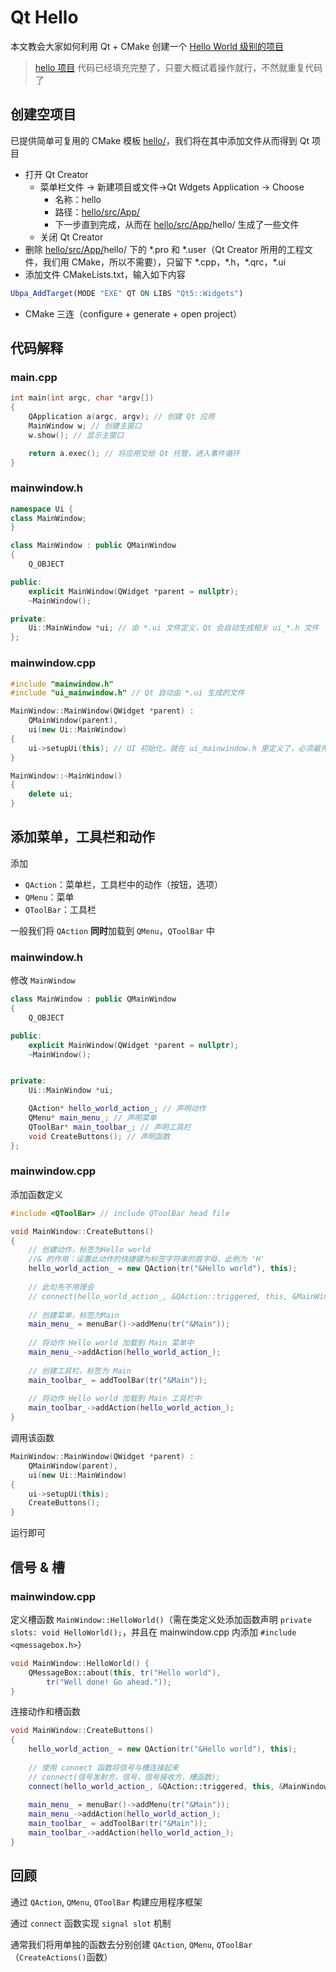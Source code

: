 # Qt Hello

本文教会大家如何利用 Qt + CMake 创建一个 [Hello World 级别的项目](hello/) 

> [hello 项目](hello/) 代码已经填充完整了，只要大概试着操作就行，不然就重复代码了

## 创建空项目

已提供简单可复用的 CMake 模板 [hello/](hello/)，我们将在其中添加文件从而得到 Qt 项目

- 打开 Qt Creator
  - 菜单栏文件 -> 新建项目或文件->Qt Wdgets Application -> Choose
    - 名称：hello
    - 路径：[hello/src/App/](hello/src/App/) 
    - 下一步直到完成，从而在 [hello/src/App/](hello/src/App/)hello/ 生成了一些文件
  - 关闭 Qt Creator
- 删除 [hello/src/App/](hello/src/App/)hello/ 下的 \*.pro 和 \*.user（Qt Creator 所用的工程文件，我们用 CMake，所以不需要），只留下 \*.cpp，\*.h，\*.qrc，\*.ui
- 添加文件 CMakeLists.txt，输入如下内容

```cmake
Ubpa_AddTarget(MODE "EXE" QT ON LIBS "Qt5::Widgets")
```

- CMake 三连（configure + generate + open project）

## 代码解释

### main.cpp

```c++
int main(int argc, char *argv[])
{
    QApplication a(argc, argv); // 创建 Qt 应用
    MainWindow w; // 创建主窗口
    w.show(); // 显示主窗口

    return a.exec(); // 将应用交给 Qt 托管，进入事件循环
}
```

### mainwindow.h

```c++
namespace Ui {
class MainWindow;
}

class MainWindow : public QMainWindow
{
    Q_OBJECT

public:
    explicit MainWindow(QWidget *parent = nullptr);
    ~MainWindow();

private:
    Ui::MainWindow *ui; // 由 *.ui 文件定义，Qt 会自动生成相关 ui_*.h 文件
};
```

### mainwindow.cpp

```c++
#include "mainwindow.h"
#include "ui_mainwindow.h" // Qt 自动由 *.ui 生成的文件

MainWindow::MainWindow(QWidget *parent) :
    QMainWindow(parent),
    ui(new Ui::MainWindow)
{
    ui->setupUi(this); // UI 初始化，就在 ui_mainwindow.h 里定义了，必须最先调用
}

MainWindow::~MainWindow()
{
    delete ui;
}
```

## 添加菜单，工具栏和动作

添加

- `QAction`：菜单栏，工具栏中的动作（按钮，选项）
- `QMenu`：菜单
- `QToolBar`：工具栏

一般我们将 `QAction` **同时**加载到 `QMenu`，`QToolBar` 中

### mainwindow.h

修改 `MainWindow` 

```c++
class MainWindow : public QMainWindow
{
    Q_OBJECT

public:
    explicit MainWindow(QWidget *parent = nullptr);
    ~MainWindow();


private:
    Ui::MainWindow *ui;

    QAction* hello_world_action_; // 声明动作
    QMenu* main_menu_; // 声明菜单
    QToolBar* main_toolbar_; // 声明工具栏
    void CreateButtons(); // 声明函数
};
```

### mainwindow.cpp

添加函数定义

```c++
#include <QToolBar> // include QToolBar head file

void MainWindow::CreateButtons()
{
    // 创建动作，标签为Hello world
    //& 的作用：设置此动作的快捷键为标签字符串的首字母，此例为 'H'
    hello_world_action_ = new QAction(tr("&Hello world"), this);
    
    // 此句先不用理会
    // connect(hello_world_action_, &QAction::triggered, this, &MainWindow::HelloWorld);
    
    // 创建菜单，标签为Main
    main_menu_ = menuBar()->addMenu(tr("&Main"));
    
    // 将动作 Hello world 加载到 Main 菜单中
    main_menu_->addAction(hello_world_action_);
    
    // 创建工具栏，标签为 Main
    main_toolbar_ = addToolBar(tr("&Main"));
    
    // 将动作 Hello world 加载到 Main 工具栏中
    main_toolbar_->addAction(hello_world_action_);
}
```

调用该函数

```c++
MainWindow::MainWindow(QWidget *parent) :
    QMainWindow(parent),
    ui(new Ui::MainWindow)
{
    ui->setupUi(this);
    CreateButtons();
}
```

运行即可

## 信号 & 槽

### mainwindow.cpp

定义槽函数 `MainWindow::HelloWorld()`（需在类定义处添加函数声明 `private slots: void HelloWorld();`，并且在 mainwindow.cpp 内添加 `#include <qmessagebox.h>`）

```c++
void MainWindow::HelloWorld() {
    QMessageBox::about(this, tr("Hello world"),
        tr("Well done! Go ahead."));
}
```

连接动作和槽函数

```c++
void MainWindow::CreateButtons()
{
    hello_world_action_ = new QAction(tr("&Hello world"), this);
    
    // 使用 connect 函数将信号与槽连接起来
    // connect(信号发射方，信号，信号接收方，槽函数);
    connect(hello_world_action_, &QAction::triggered, this, &MainWindow::HelloWorld);
    
    main_menu_ = menuBar()->addMenu(tr("&Main"));
    main_menu_->addAction(hello_world_action_);
    main_toolbar_ = addToolBar(tr("&Main"));
    main_toolbar_->addAction(hello_world_action_);
}
```

## 回顾

通过 `QAction`, `QMenu`, `QToolBar` 构建应用程序框架 

通过 `connect` 函数实现 `signal slot` 机制

通常我们将用单独的函数去分别创建 `QAction`, `QMenu`, `QToolBar`（`CreateActions()`函数）

